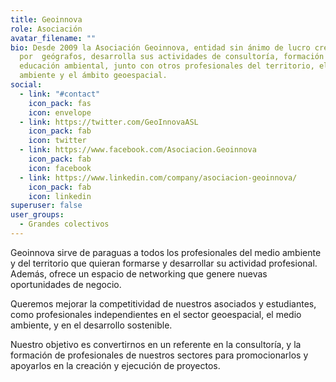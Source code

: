 ```yaml
---
title: Geoinnova
role: Asociación
avatar_filename: ""
bio: Desde 2009 la Asociación Geoinnova, entidad sin ánimo de lucro creada
  por  geógrafos, desarrolla sus actividades de consultoría, formación y
  educación ambiental, junto con otros profesionales del territorio, el medio
  ambiente y el ámbito geoespacial.
social:
  - link: "#contact"
    icon_pack: fas
    icon: envelope
  - link: https://twitter.com/GeoInnovaASL
    icon_pack: fab
    icon: twitter
  - link: https://www.facebook.com/Asociacion.Geoinnova
    icon_pack: fab
    icon: facebook
  - link: https://www.linkedin.com/company/asociacion-geoinnova/
    icon_pack: fab
    icon: linkedin
superuser: false
user_groups:
  - Grandes colectivos
---
```

Geoinnova sirve de paraguas a todos los profesionales del medio ambiente y del territorio que quieran formarse y desarrollar su actividad profesional. Además, ofrece un espacio de networking que genere nuevas oportunidades de negocio.

Queremos mejorar la competitividad de nuestros asociados y estudiantes, como profesionales independientes en el sector geoespacial, el medio ambiente, y en el desarrollo sostenible.

Nuestro objetivo es convertirnos en un referente en la consultoría, y la formación de profesionales de nuestros sectores para promocionarlos y apoyarlos en la creación y ejecución de proyectos.
